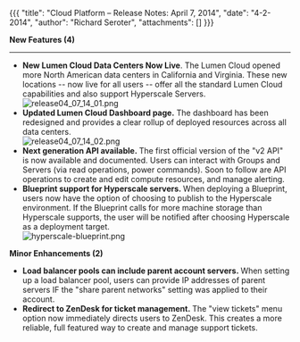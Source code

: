 {{{
  "title": "Cloud Platform – Release Notes: April 7, 2014",
  "date": "4-2-2014",
  "author": "Richard Seroter",
  "attachments": []
}}}

<p><strong>New Features (4)</strong>
</p>
<hr />
<ul>
  <li><strong>New Lumen Cloud Data Centers Now Live</strong>. The Lumen Cloud opened more North American data centers in California and Virginia. These new locations -- now live for all users -- offer all the standard Lumen Cloud capabilities
    and also support Hyperscale Servers.
    <br /><img src="https://t3n.zendesk.com/attachments/token/vrxjXWoFjKGkvsZltCOBrY60A/?name=release04_07_14_01.png" alt="release04_07_14_01.png" />
  </li>
  <li><strong>Updated Lumen Cloud Dashboard page.</strong>&nbsp;The dashboard has been redesigned and provides a clear rollup of deployed resources across all data centers.
    <br /><img src="https://t3n.zendesk.com/attachments/token/h0hMAPQTnDhETwG96MiI6V3iz/?name=release04_07_14_02.png" alt="release04_07_14_02.png" />
  </li>
  <li><strong>Next generation API available.&nbsp;</strong>The first official version of the "v2 API" is now available and documented. Users can interact with Groups and Servers (via read operations, power commands). Soon to follow are API operations to create
    and edit compute resources, and manage alerting.</li>
  <li><strong>Blueprint support for Hyperscale servers.&nbsp;</strong>When deploying a Blueprint, users now have the option of choosing to publish to the Hyperscale environment. If the Blueprint calls for more machine storage than Hyperscale supports, the
    user will be notified after choosing Hyperscale as a deployment target.
    <br /><img src="https://t3n.zendesk.com/attachments/token/NIHKPsn0RycWnckAkowV83eDR/?name=hyperscale-blueprint.png" alt="hyperscale-blueprint.png" />
  </li>
</ul>
<p></p>
<p><strong>Minor Enhancements (2)</strong>
</p>
<ul>
  <li><strong>Load balancer pools can include parent account servers.&nbsp;</strong>When setting up a load balancer pool, users can provide IP addresses of parent servers IF the "share parent networks" setting was applied to their account.</li>
  <li><strong>Redirect to ZenDesk for ticket management.&nbsp;</strong>The "view tickets" menu option now immediately directs users to ZenDesk. This creates a more reliable, full featured way to create and manage support tickets.</li>
</ul>
